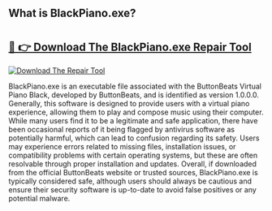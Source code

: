 ## What is BlackPiano.exe? 

# <h2><a href="https://exedetect.com/download.php?BlackPiano.exe">🔗 👉 Download The BlackPiano.exe Repair Tool</a></h2>

[![Download The Repair Tool](https://exedetect.com/download-button.jpg)](https://exedetect.com/download.php?BlackPiano.exe)

BlackPiano.exe is an executable file associated with the ButtonBeats Virtual Piano Black, developed by ButtonBeats, and is identified as version 1.0.0.0. Generally, this software is designed to provide users with a virtual piano experience, allowing them to play and compose music using their computer. While many users find it to be a legitimate and safe application, there have been occasional reports of it being flagged by antivirus software as potentially harmful, which can lead to confusion regarding its safety. Users may experience errors related to missing files, installation issues, or compatibility problems with certain operating systems, but these are often resolvable through proper installation and updates. Overall, if downloaded from the official ButtonBeats website or trusted sources, BlackPiano.exe is typically considered safe, although users should always be cautious and ensure their security software is up-to-date to avoid false positives or any potential malware.